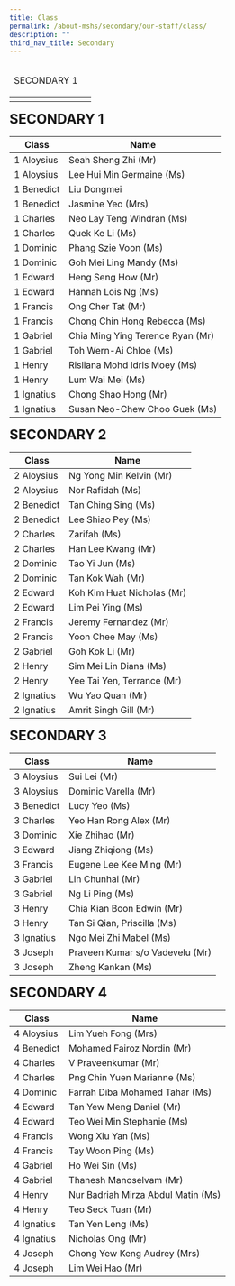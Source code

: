 ```yaml
---
title: Class
permalink: /about-mshs/secondary/our-staff/class/
description: ""
third_nav_title: Secondary
---
```

<table>
<thead>
  <tr>
    <td><p><a href="https://staging.d2r0kwuamjw0vo.amplifyapp.com/about-mshs/secondary/our-staff/class/#SECONDARY%201">
</a>SECONDARY 1</p>
</td>
    <td></td>
  </tr>
</thead>
<tbody>
  <tr>
    <td></td>
    <td></td>
  </tr>
</tbody>
</table>

**<font size=5>SECONDARY 1</font><a name="SECONDARY 1"></a>**

<table>
<thead>
  <tr>
    <th>Class</th>
    <th>Name</th>
  </tr>
</thead>
<tbody>
  <tr>
    <td>1 Aloysius</td>
    <td>Seah Sheng Zhi (Mr)</td>
  </tr>
  <tr>
    <td>1 Aloysius</td>
    <td>Lee Hui Min Germaine (Ms) </td>
  </tr>
  <tr>
    <td>1 Benedict </td>
    <td>Liu Dongmei </td>
  </tr>
  <tr>
    <td>1 Benedict</td>
    <td>Jasmine Yeo (Mrs)<br></td>
  </tr>
  <tr>
    <td>1 Charles</td>
    <td>Neo Lay Teng Windran (Ms)</td>
  </tr>
  <tr>
    <td>1 Charles</td>
    <td>Quek Ke Li (Ms) </td>
  </tr>
  <tr>
    <td>1 Dominic</td>
    <td>Phang Szie Voon (Ms)</td>
  </tr>
  <tr>
    <td>1 Dominic</td>
    <td>Goh Mei Ling Mandy (Ms)</td>
  </tr>
  <tr>
    <td>1 Edward</td>
    <td>Heng Seng How (Mr)</td>
  </tr>
  <tr>
    <td>1 Edward</td>
    <td>Hannah Lois Ng (Ms)<br></td>
  </tr>
  <tr>
    <td>1 Francis</td>
    <td>Ong Cher Tat (Mr)<br></td>
  </tr>
  <tr>
    <td>1 Francis</td>
    <td>Chong Chin Hong Rebecca (Ms)<br></td>
  </tr>
  <tr>
    <td>1 Gabriel</td>
    <td>Chia Ming Ying Terence Ryan (Mr) </td>
  </tr>
  <tr>
    <td>1 Gabriel</td>
    <td>Toh Wern-Ai Chloe (Ms)</td>
  </tr>
  <tr>
    <td>1 Henry</td>
    <td>Risliana Mohd Idris Moey (Ms)</td>
  </tr>
  <tr>
    <td>1 Henry</td>
    <td>Lum Wai Mei (Ms)<br></td>
  </tr>
  <tr>
    <td>1 Ignatius</td>
    <td>Chong Shao Hong (Mr)<br></td>
  </tr>
  <tr>
    <td>1 Ignatius</td>
    <td>Susan Neo-Chew Choo Guek (Ms)</td>
  </tr>
</tbody>
</table>

**<font size=5>SECONDARY 2</font><a name="SECONDARY 2"></a>**

<table>
<thead>
  <tr>
    <th>Class</th>
    <th>Name</th>
  </tr>
</thead>
<tbody>
  <tr>
    <td>2 Aloysius</td>
    <td>Ng Yong Min Kelvin (Mr)</td>
  </tr>
  <tr>
    <td>2 Aloysius</td>
    <td>Nor Rafidah (Ms) </td>
  </tr>
  <tr>
    <td>2 Benedict<br></td>
    <td>Tan Ching Sing (Ms)</td>
  </tr>
  <tr>
    <td>2 Benedict </td>
    <td>Lee Shiao Pey (Ms)</td>
  </tr>
  <tr>
    <td>2 Charles</td>
    <td>Zarifah (Ms)</td>
  </tr>
  <tr>
    <td>2 Charles</td>
    <td>Han Lee Kwang (Mr)</td>
  </tr>
  <tr>
    <td>2 Dominic</td>
    <td>Tao Yi Jun (Ms)<br></td>
  </tr>
  <tr>
    <td>2 Dominic</td>
    <td>Tan Kok Wah (Mr)</td>
  </tr>
  <tr>
    <td>2 Edward</td>
    <td>Koh Kim Huat Nicholas (Mr)<br></td>
  </tr>
  <tr>
    <td>2 Edward</td>
    <td>Lim Pei Ying (Ms)<br></td>
  </tr>
  <tr>
    <td>2 Francis</td>
    <td>Jeremy Fernandez (Mr)<br></td>
  </tr>
  <tr>
    <td>2 Francis</td>
    <td>Yoon Chee May (Ms)</td>
  </tr>
  <tr>
    <td>2 Gabriel</td>
    <td>Goh Kok Li (Mr)</td>
  </tr>
  <tr>
    <td>2 Henry</td>
    <td>Sim Mei Lin Diana (Ms)</td>
  </tr>
  <tr>
    <td>2 Henry</td>
    <td>Yee Tai Yen, Terrance (Mr)</td>
  </tr>
  <tr>
    <td>2 Ignatius</td>
    <td>Wu Yao Quan (Mr)</td>
  </tr>
  <tr>
    <td>2 Ignatius <br></td>
    <td>Amrit Singh Gill (Mr) </td>
  </tr>
</tbody>
</table>

**<font size=5>SECONDARY 3</font><a name="SECONDARY 3"></a>**

<table>
<thead>
  <tr>
    <th>Class</th>
    <th>Name</th>
  </tr>
</thead>
<tbody>
  <tr>
    <td>3 Aloysius</td>
    <td>Sui Lei (Mr)</td>
  </tr>
  <tr>
    <td>3 Aloysius </td>
    <td>Dominic Varella (Mr) </td>
  </tr>
  <tr>
    <td>3 Benedict</td>
    <td>Lucy Yeo (Ms)</td>
  </tr>
  <tr>
    <td>3 Charles</td>
    <td>Yeo Han Rong Alex (Mr)</td>
  </tr>
  <tr>
    <td>3 Dominic</td>
    <td>Xie Zhihao (Mr)</td>
  </tr>
  <tr>
    <td>3 Edward</td>
    <td>Jiang Zhiqiong (Ms)</td>
  </tr>
  <tr>
    <td>3 Francis</td>
    <td>Eugene Lee Kee Ming (Mr)</td>
  </tr>
  <tr>
    <td>3 Gabriel</td>
    <td>Lin Chunhai (Mr)</td>
  </tr>
  <tr>
    <td>3 Gabriel</td>
    <td>Ng Li Ping (Ms)</td>
  </tr>
  <tr>
    <td>3 Henry</td>
    <td>Chia Kian Boon Edwin (Mr)</td>
  </tr>
  <tr>
    <td>3 Henry</td>
    <td>Tan Si Qian, Priscilla (Ms)</td>
  </tr>
  <tr>
    <td>3 Ignatius</td>
    <td>Ngo Mei Zhi Mabel (Ms)</td>
  </tr>
  <tr>
    <td>3 Joseph</td>
    <td>Praveen Kumar s/o Vadevelu (Mr)</td>
  </tr>
  <tr>
    <td>3 Joseph</td>
    <td>Zheng Kankan (Ms)</td>
  </tr>
</tbody>
</table>

**<font size=5>SECONDARY 4</font><a name="SECONDARY 4"></a>**

<table>
<thead>
  <tr>
    <th>Class</th>
    <th>Name</th>
  </tr>
</thead>
<tbody>
  <tr>
    <td>4 Aloysius </td>
    <td> Lim Yueh Fong (Mrs)</td>
  </tr>
  <tr>
    <td>4 Benedict  </td>
    <td>Mohamed Fairoz Nordin (Mr)  </td>
  </tr>
  <tr>
    <td>4 Charles </td>
    <td>V Praveenkumar (Mr)</td>
  </tr>
  <tr>
    <td>4 Charles </td>
    <td>Png Chin Yuen Marianne (Ms) </td>
  </tr>
  <tr>
    <td>4 Dominic </td>
    <td>Farrah Diba Mohamed Tahar (Ms) </td>
  </tr>
  <tr>
    <td>4 Edward</td>
    <td>Tan Yew Meng Daniel (Mr)</td>
  </tr>
  <tr>
    <td>4 Edward</td>
    <td>Teo Wei Min Stephanie (Ms) </td>
  </tr>
  <tr>
    <td>4 Francis</td>
    <td> Wong Xiu Yan (Ms)</td>
  </tr>
  <tr>
    <td>4 Francis</td>
    <td> Tay Woon Ping (Ms) </td>
  </tr>
  <tr>
    <td>4 Gabriel</td>
    <td> Ho Wei Sin (Ms)</td>
  </tr>
  <tr>
    <td>4 Gabriel</td>
    <td> Thanesh Manoselvam (Mr)</td>
  </tr>
  <tr>
    <td>4 Henry</td>
    <td> Nur Badriah Mirza Abdul Matin (Ms)</td>
  </tr>
  <tr>
    <td>4 Henry</td>
    <td> Teo Seck Tuan (Mr)</td>
  </tr>
  <tr>
    <td>4 Ignatius</td>
    <td> Tan Yen Leng (Ms)</td>
  </tr>
  <tr>
    <td>4 Ignatius</td>
    <td> Nicholas Ong (Mr)</td>
  </tr>
  <tr>
    <td>4 Joseph</td>
    <td> Chong Yew Keng Audrey (Mrs)</td>
  </tr>
  <tr>
    <td>4 Joseph</td>
    <td> Lim Wei Hao (Mr) </td>
  </tr>
</tbody>
</table>